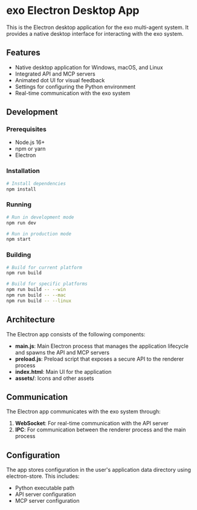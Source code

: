 # exo Electron Desktop App

This is the Electron desktop application for the exo multi-agent system. It provides a native desktop interface for interacting with the exo system.

## Features

- Native desktop application for Windows, macOS, and Linux
- Integrated API and MCP servers
- Animated dot UI for visual feedback
- Settings for configuring the Python environment
- Real-time communication with the exo system

## Development

### Prerequisites

- Node.js 16+
- npm or yarn
- Electron

### Installation

```bash
# Install dependencies
npm install
```

### Running

```bash
# Run in development mode
npm run dev

# Run in production mode
npm start
```

### Building

```bash
# Build for current platform
npm run build

# Build for specific platforms
npm run build -- --win
npm run build -- --mac
npm run build -- --linux
```

## Architecture

The Electron app consists of the following components:

- **main.js**: Main Electron process that manages the application lifecycle and spawns the API and MCP servers
- **preload.js**: Preload script that exposes a secure API to the renderer process
- **index.html**: Main UI for the application
- **assets/**: Icons and other assets

## Communication

The Electron app communicates with the exo system through:

1. **WebSocket**: For real-time communication with the API server
2. **IPC**: For communication between the renderer process and the main process

## Configuration

The app stores configuration in the user's application data directory using electron-store. This includes:

- Python executable path
- API server configuration
- MCP server configuration
